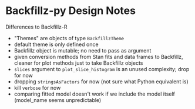 # Backfillz-py Design Notes

Differences to Backfillz-R

- "Themes" are objects of type `BackfillzTheme`
- default theme is only defined once
- Backfillz object is mutable; no need to pass as argument
- given conversion methods from Stan fits and data frames to Backfillz, cleaner for plot methods just to take 
  Backfillz objects 
- `slices` argument to `plot_slice_histogram` is an unused complexity; drop for now
- dropping `stringsAsFactors` for now (not sure what Python equivalent is)
- kill `verbose` for now
- comparing fitted model doesn't work if we include the model itself (model_name seems unpredictable)
